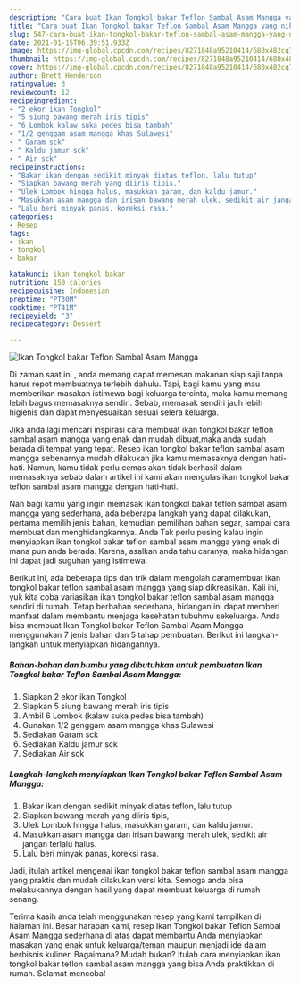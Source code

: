 ```yaml
---
description: "Cara buat Ikan Tongkol bakar Teflon Sambal Asam Mangga yang nikmat dan Mudah Dibuat"
title: "Cara buat Ikan Tongkol bakar Teflon Sambal Asam Mangga yang nikmat dan Mudah Dibuat"
slug: 547-cara-buat-ikan-tongkol-bakar-teflon-sambal-asam-mangga-yang-nikmat-dan-mudah-dibuat
date: 2021-01-15T06:39:51.933Z
image: https://img-global.cpcdn.com/recipes/8271848a95210414/680x482cq70/ikan-tongkol-bakar-teflon-sambal-asam-mangga-foto-resep-utama.jpg
thumbnail: https://img-global.cpcdn.com/recipes/8271848a95210414/680x482cq70/ikan-tongkol-bakar-teflon-sambal-asam-mangga-foto-resep-utama.jpg
cover: https://img-global.cpcdn.com/recipes/8271848a95210414/680x482cq70/ikan-tongkol-bakar-teflon-sambal-asam-mangga-foto-resep-utama.jpg
author: Brett Henderson
ratingvalue: 3
reviewcount: 12
recipeingredient:
- "2 ekor ikan Tongkol"
- "5 siung bawang merah iris tipis"
- "6 Lombok kalaw suka pedes bisa tambah"
- "1/2 genggam asam mangga khas Sulawesi"
- " Garam sck"
- " Kaldu jamur sck"
- " Air sck"
recipeinstructions:
- "Bakar ikan dengan sedikit minyak diatas teflon, lalu tutup"
- "Siapkan bawang merah yang diiris tipis,"
- "Ulek Lombok hingga halus, masukkan garam, dan kaldu jamur."
- "Masukkan asam mangga dan irisan bawang merah ulek, sedikit air jangan terlalu halus."
- "Lalu beri minyak panas, koreksi rasa."
categories:
- Resep
tags:
- ikan
- tongkol
- bakar

katakunci: ikan tongkol bakar 
nutrition: 150 calories
recipecuisine: Indonesian
preptime: "PT30M"
cooktime: "PT41M"
recipeyield: "3"
recipecategory: Dessert

---
```



![Ikan Tongkol bakar Teflon Sambal Asam Mangga](https://img-global.cpcdn.com/recipes/8271848a95210414/680x482cq70/ikan-tongkol-bakar-teflon-sambal-asam-mangga-foto-resep-utama.jpg)

Di zaman  saat ini , anda memang dapat memesan makanan siap saji tanpa harus repot membuatnya terlebih dahulu. Tapi, bagi kamu yang mau memberikan masakan istimewa bagi keluarga tercinta, maka kamu memang lebih bagus memasaknya sendiri. Sebab, memasak sendiri jauh lebih higienis dan dapat menyesuaikan sesuai selera keluarga.

Jika anda lagi mencari inspirasi cara membuat ikan tongkol bakar teflon sambal asam mangga yang enak dan mudah dibuat,maka anda sudah berada di tempat yang tepat. Resep ikan tongkol bakar teflon sambal asam mangga  sebenarnya mudah dilakukan jika kamu memasaknya dengan hati-hati. Namun, kamu tidak perlu cemas akan tidak berhasil dalam memasaknya 
sebab dalam artikel ini kami akan mengulas ikan tongkol bakar teflon sambal asam mangga dengan hati-hati.  



Nah bagi kamu yang ingin memasak ikan tongkol bakar teflon sambal asam mangga yang sederhana, ada beberapa langkah yang dapat dilakukan, pertama memilih jenis bahan, kemudian pemilihan bahan segar, sampai cara membuat dan menghidangkannya. Anda Tak perlu pusing kalau ingin menyiapkan ikan tongkol bakar teflon sambal asam mangga yang enak di mana pun anda berada. Karena, asalkan anda  tahu caranya, maka hidangan ini dapat jadi suguhan yang istimewa.

Berikut ini, ada beberapa tips dan trik dalam mengolah caramembuat ikan tongkol bakar teflon sambal asam mangga yang siap dikreasikan. Kali ini, yuk kita coba variasikan ikan tongkol bakar teflon sambal asam mangga sendiri di rumah. Tetap berbahan sederhana, hidangan ini dapat memberi manfaat dalam membantu menjaga kesehatan tubuhmu sekeluarga. Anda bisa membuat Ikan Tongkol bakar Teflon Sambal Asam Mangga menggunakan 7 jenis bahan dan 5 tahap pembuatan. Berikut ini langkah-langkah untuk menyiapkan hidangannya.

<!--inarticleads1-->

##### Bahan-bahan dan bumbu yang dibutuhkan untuk pembuatan Ikan Tongkol bakar Teflon Sambal Asam Mangga:

1. Siapkan 2 ekor ikan Tongkol
1. Siapkan 5 siung bawang merah iris tipis
1. Ambil 6 Lombok (kalaw suka pedes bisa tambah)
1. Gunakan 1/2 genggam asam mangga khas Sulawesi
1. Sediakan  Garam sck
1. Sediakan  Kaldu jamur sck
1. Sediakan  Air sck




<!--inarticleads2-->

##### Langkah-langkah menyiapkan Ikan Tongkol bakar Teflon Sambal Asam Mangga:

1. Bakar ikan dengan sedikit minyak diatas teflon, lalu tutup
1. Siapkan bawang merah yang diiris tipis,
1. Ulek Lombok hingga halus, masukkan garam, dan kaldu jamur.
1. Masukkan asam mangga dan irisan bawang merah ulek, sedikit air jangan terlalu halus.
1. Lalu beri minyak panas, koreksi rasa.




Jadi, itulah artikel mengenai  ikan tongkol bakar teflon sambal asam mangga  yang praktis dan mudah dilakukan versi kita. Semoga anda bisa melakukannya dengan hasil yang dapat membuat keluarga di rumah senang. 

Terima kasih anda telah menggunakan resep yang kami tampilkan di halaman ini. Besar harapan kami, resep  Ikan Tongkol bakar Teflon Sambal Asam Mangga sederhana di atas dapat membantu Anda menyiapkan masakan yang enak untuk keluarga/teman maupun menjadi ide dalam berbisnis kuliner. Bagaimana? Mudah bukan? Itulah cara menyiapkan ikan tongkol bakar teflon sambal asam mangga yang bisa Anda praktikkan di rumah. Selamat mencoba!

